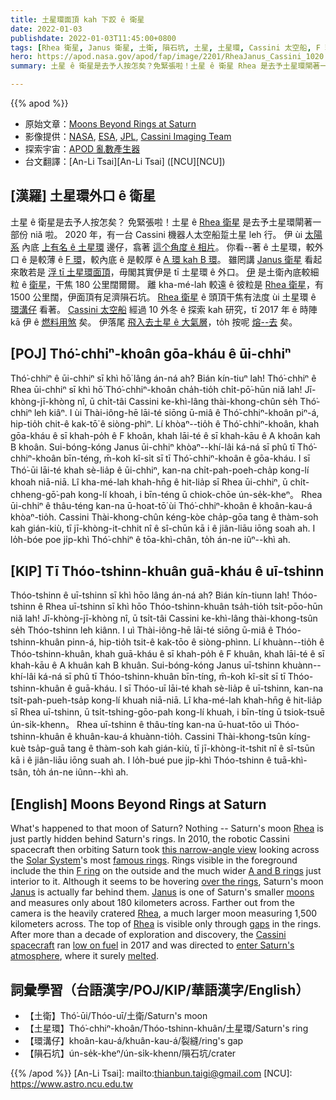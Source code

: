 ```yaml
---
title: 土星環面頂 kah 下跤 ê 衛星
date: 2022-01-03
publishdate: 2022-01-03T11:45:00+0800
tags: [Rhea 衛星, Janus 衛星, 土衛, 隕石坑, 土星, 土星環, Cassini 太空船, F 環, A 環, B 環, 環溝仔]
hero: https://apod.nasa.gov/apod/fap/image/2201/RheaJanus_Cassini_1020.jpg
summary: 土星 ê 衛星是去予人按怎矣？免緊張啦！土星 ê 衛星 Rhea 是去予土星環閘著一部份啦。

---
```


{{% apod %}}

- 原始文章：[Moons Beyond Rings at Saturn](https://apod.nasa.gov/apod/ap220103.html)
- 影像提供：[NASA](https://www.nasa.gov/), [ESA](https://www.esa.int/), [JPL](https://www.jpl.nasa.gov/), [Cassini Imaging Team](http://ciclops.org/)
- 探索宇宙：[APOD 亂數產生器](http://apod.nasa.gov/apod/random_apod.html)
- 台文翻譯：[An-Li Tsai][An-Li Tsai] ([NCU][NCU])

## [漢羅] 土星環外口 ê 衛星
土星 ê 衛星是去予人按怎矣？
免緊張啦！土星 ê [Rhea 衛星][Rhea 1] 是去予土星環閘著一部份 niă 啦。
2020 年，有一台 Cassini 機器人太空船踅土星 leh 行。
伊 ùi [太陽系][Solar System] 內底 [上有名 ê 土星環][famous rings] 邊仔，翕著 [這个角度 ê 相片][this narrow-angle view]。
你看--著 ê 土星環，較外口 ê 是較薄 ê [F 環][F ring]，較內底 ê 是較厚 ê [A 環 kah B 環][A and B rings]。
雖罔講 [Janus 衛星][Janus 1] 看起來敢若是 [浮 tī 土星環面頂][over the rings]，毋閣其實伊是 tī 土星環 ê 外口。
[伊][Janus 2] 是土衛內底較細粒 ê [衛星][moons]，干焦 180 公里闊爾爾。
離 kha-mé-lah 較遠 ê 彼粒是 [Rhea 衛星][Rhea 2]，有 1500 公里闊，伊面頂有足濟隕石坑。
[Rhea 衛星][Rhea 3] ê 頭頂干焦有法度 ùi 土星環 ê [環溝仔][gaps] 看著。
[Cassini 太空船][Cassini spacecraft] 經過 10 外冬 ê 探索 kah 研究，tī 2017 年 ê 時陣 kā 伊 ê [燃料用煞][low on fuel] 矣。
伊落尾 [飛入去土星 ê 大氣層][enter Saturn's atmosphere]，to̍h 按呢 [熔--去][melted] 矣。

## [POJ] Thó͘-chhiⁿ-khoân gōa-kháu ê ūi-chhiⁿ
Thó͘-chhiⁿ ê ūi-chhiⁿ sī khì hō͘ lâng án-ná ah?
Bián kín-tiuⁿ lah! Thó͘-chhiⁿ ê Rhea ūi-chhiⁿ sī khì hō͘ Thó͘-chhiⁿ-khoân cha̍h-tio̍h chi̍t-pō͘-hūn niă lah!
Jī-khòng-jī-khòng nî, ū chi̍t-tâi Cassini ke-khì-lâng thài-khong-chûn se̍h Thó͘-chhiⁿ leh kiâⁿ.
I ùi Thài-iông-hē lāi-té siōng ū-miâ ê Thó͘-chhiⁿ-khoân piⁿ-á, hip-tio̍h chit-ê kak-tō͘ ê siòng-phìⁿ.
Lí khòaⁿ--tio̍h ê Thó͘-chhiⁿ-khoân, khah gōa-kháu ê sī khah-po̍h ê F khoân, khah lāi-té ê sī khah-kāu ê A khoân kah B khoân.
Sui-bóng-kóng Janus ūi-chhiⁿ khòaⁿ--khí-lâi ká-ná sī phû tī Thó͘-chhiⁿ-khoân bīn-téng, m̄-koh kî-si̍t sī tī Thó͘-chhiⁿ-khoân ê gōa-kháu.
I sī Thó͘-ūi lāi-té khah sè-lia̍p ê ūi-chhiⁿ, kan-na chi̍t-pah-poeh-cha̍p kong-lí khoah niā-niā.
Lî kha-mé-lah khah-hn̄g ê hit-lia̍p sī Rhea ūi-chhiⁿ, ū chi̍t-chheng-gō͘-pah kong-lí khoah, i bīn-téng ū chiok-chōe ún-se̍k-kheⁿ。
Rhea ūi-chhiⁿ ê thâu-téng kan-na ū-hoat-tō͘ ùi Thó͘-chhiⁿ-khoân ê khoân-kau-á khòaⁿ-tio̍h.
Cassini Thài-khong-chûn kéng-kòe cha̍p-gōa tang ê thàm-soh kah gián-kiù, tī jī-khòng-it-chhit nî ê sî-chūn kā i ê jiân-liāu iōng soah ah.
I lo̍h-bóe poe ji̍p-khì Thó͘-chhiⁿ ê tōa-khì-chân, to̍h án-ne iûⁿ--khì ah.

## [KIP] Tī Thóo-tshinn-khuân guā-kháu ê uī-tshinn
Thóo-tshinn ê uī-tshinn sī khì hōo lâng án-ná ah?
Bián kín-tiunn lah! Thóo-tshinn ê Rhea uī-tshinn sī khì hōo Thóo-tshinn-khuân tsa̍h-tio̍h tsi̍t-pōo-hūn niă lah!
Jī-khòng-jī-khòng nî, ū tsi̍t-tâi Cassini ke-khì-lâng thài-khong-tsûn se̍h Thóo-tshinn leh kiânn.
I uì Thài-iông-hē lāi-té siōng ū-miâ ê Thóo-tshinn-khuân pinn-á, hip-tio̍h tsit-ê kak-tōo ê siòng-phìnn.
Lí khuànn--tio̍h ê Thóo-tshinn-khuân, khah guā-kháu ê sī khah-po̍h ê F khuân, khah lāi-té ê sī khah-kāu ê A khuân kah B khuân.
Sui-bóng-kóng Janus uī-tshinn khuànn--khí-lâi ká-ná sī phû tī Thóo-tshinn-khuân bīn-tíng, m̄-koh kî-si̍t sī tī Thóo-tshinn-khuân ê guā-kháu.
I sī Thóo-uī lāi-té khah sè-lia̍p ê uī-tshinn, kan-na tsi̍t-pah-pueh-tsa̍p kong-lí khuah niā-niā.
Lî kha-mé-lah khah-hn̄g ê hit-lia̍p sī Rhea uī-tshinn, ū tsi̍t-tshing-gōo-pah kong-lí khuah, i bīn-tíng ū tsiok-tsuē ún-si̍k-khenn。
Rhea uī-tshinn ê thâu-tíng kan-na ū-huat-tōo uì Thóo-tshinn-khuân ê khuân-kau-á khuànn-tio̍h.
Cassini Thài-khong-tsûn kíng-kuè tsa̍p-guā tang ê thàm-soh kah gián-kiù, tī jī-khòng-it-tshit nî ê sî-tsūn kā i ê jiân-liāu iōng suah ah.
I lo̍h-bué pue ji̍p-khì Thóo-tshinn ê tuā-khì-tsân, to̍h án-ne iûnn--khì ah.

## [English] Moons Beyond Rings at Saturn
What's happened to that moon of Saturn?
Nothing -- Saturn's moon [Rhea][Rhea 1] is just partly hidden behind Saturn's rings.
In 2010, the robotic Cassini spacecraft then orbiting Saturn took [this narrow-angle view][this narrow-angle view] looking across the [Solar System][Solar System]'s most [famous rings][famous rings].
Rings visible in the foreground include the thin [F ring][F ring] on the outside and the much wider [A and B rings][A and B rings] just interior to it.
Although it seems to be hovering [over the rings][over the rings], Saturn's moon [Janus][Janus 1] is actually far behind them.
[Janus][Janus 2] is one of Saturn's smaller [moons][moons] and measures only about 180 kilometers across.
Farther out from the camera is the heavily cratered [Rhea][Rhea 2], a much larger moon measuring 1,500 kilometers across.
The top of [Rhea][Rhea 3] is visible only through [gaps][gaps] in the rings.
After more than a decade of exploration and discovery, the [Cassini spacecraft][Cassini spacecraft] ran [low on fuel][low on fuel] in 2017 and was directed to [enter Saturn's atmosphere][enter Saturn's atmosphere], where it surely [melted][melted].

## 詞彙學習（台語漢字/POJ/KIP/華語漢字/English）
- 【土衛】Thó͘-ūi/Thóo-uī/土衛/Saturn's moon
- 【土星環】Thó͘-chhiⁿ-khoân/Thóo-tshinn-khuân/土星環/Saturn's ring
- 【環溝仔】khoân-kau-á/khuân-kau-á/裂縫/ring's gap
- 【隕石坑】ún-se̍k-kheⁿ/ún-si̍k-khenn/隕石坑/crater


{{% /apod %}}
[An-Li Tsai]: mailto:thianbun.taigi@gmail.com
[NCU]: https://www.astro.ncu.edu.tw

[Rhea 1]:https://solarsystem.nasa.gov/moons/saturn-moons/rhea/in-depth/
[this narrow-angle view]:http://photojournal.jpl.nasa.gov/catalog/PIA12643
[Solar System]:https://spaceplace.nasa.gov/switch-a-roo/en/
[famous rings]:https://en.wikipedia.org/wiki/Saturn%27s_rings
[F ring]:https://apod.nasa.gov/apod/ap090427.html
[A and B rings]:https://apod.nasa.gov/apod/ap071024.html
[over the rings]:https://apod.nasa.gov/apod/ap071217.html
[Janus 1]:https://apod.nasa.gov/apod/ap061107.html
[Janus 2]:https://en.wikipedia.org/wiki/Janus
[moons]:http://www.youtube.com/watch?v=cdciFqa7xM0
[Rhea 2]:https://apod.nasa.gov/apod/ap060530.html
[Rhea 3]:https://www.youtube.com/watch?v=-G_-v4JVyAA
[gaps]:https://en.wikipedia.org/wiki/Rings_of_Saturn#Cassini_Division
[Cassini spacecraft]:https://solarsystem.nasa.gov/missions/cassini/mission/spacecraft/cassini-orbiter/
[low on fuel]:https://www.lifewithdogs.tv/wp-content/uploads/2016/10/dog-tired.jpg
[enter Saturn's atmosphere]:https://apod.nasa.gov/apod/ap170125.html
[melted]:https://youtu.be/4u6A40QTWVI
